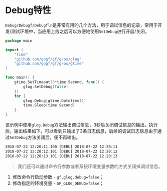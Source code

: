 # Debug特性

`Debug/Debugf/Debugfln`是非常有用的几个方法，用于调试信息的记录，常用于开发/测试环境中，当应用上线之后可以方便地使用`SetDebug`进行开启/关闭。

```go
package main

import (
    "time"
    "github.com/gogf/gf/g/os/glog"
    "github.com/gogf/gf/g/os/gtime"
)

func main() {
    gtime.SetTimeout(3*time.Second, func() {
        glog.SetDebug(false)
    })
    for {
        glog.Debug(gtime.Datetime())
        time.Sleep(time.Second)
    }
}
```
该示例中使用```glog.Debug```方法输出调试信息，3秒后关闭调试信息的输出。执行后，输出结果如下，可以看到只输出了3条日志信息，后续的调试日志信息由于通过`SetDebug`方法关闭后，便不再输出。
```html
2018-07-22 12:20:11.100 [DEBU] 2018-07-22 12:20:11
2018-07-22 12:20:12.101 [DEBU] 2018-07-22 12:20:12
2018-07-22 12:20:13.101 [DEBU] 2018-07-22 12:20:13
```

> 我们还可以通过命令行参数或者系统环境变量参数的方式关闭掉调试信息。
1. 修改命令行启动参数 - ```gf.glog.debug=false```；
1. 修改指定的环境变量 - ```GF_GLOG_DEBUG=false```；

